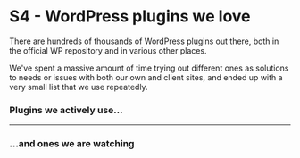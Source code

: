 # S4 - WordPress plugins we love

There are hundreds of thousands of WordPress plugins out there, both in the official WP repository and in various other places. 

We've spent a massive amount of time trying out different ones as solutions to needs or issues with both our own and client sites, and ended up with a very small list that we use repeatedly.

### Plugins we actively use...


---

### ...and ones we are watching

